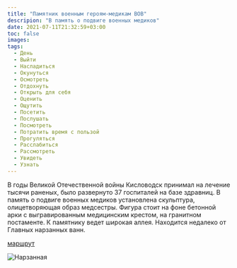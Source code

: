```yaml
---
title: "Памятник военным героям-медикам ВОВ"
descripion: "В память о подвиге военных медиков"
date: 2021-07-11T21:32:59+03:00
toc: false
images:
tags:
  - День
  - Выйти
  - Насладиться
  - Окунуться
  - Осмотреть
  - Отдохнуть
  - Открыть для себя
  - Оценить
  - Ощутить
  - Посетить
  - Послушать 
  - Посмотреть
  - Потратить время с пользой
  - Прогуляться
  - Расслабиться
  - Рассмотреть
  - Увидеть
  - Узнать
---
```


В годы Великой Отечественной войны Кисловодск принимал на лечение тысячи раненых, было развернуто 37 госпиталей на базе здравниц. В память о подвиге военных медиков установлена скульптура, олицетворяющая образ медсестры. Фигура стоит на фоне бетонной арки с выгравированным медицинским крестом, на гранитном постаменте. К памятнику ведет широкая аллея. Находится недалеко от Главных нарзанных ванн.


[маршрут](https://goo.gl/maps/yBsx7JFqFzEtNMeW6)

![Нарзанная](/img/pamyatnik-voennym-geroyam-medikam-vov-700x465.jpg)

